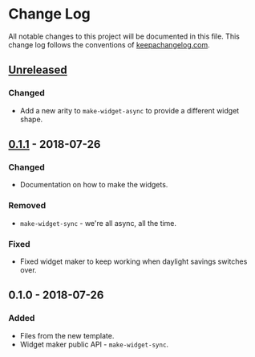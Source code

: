 # Change Log
All notable changes to this project will be documented in this file. This change log follows the conventions of [keepachangelog.com](http://keepachangelog.com/).

## [Unreleased]
### Changed
- Add a new arity to `make-widget-async` to provide a different widget shape.

## [0.1.1] - 2018-07-26
### Changed
- Documentation on how to make the widgets.

### Removed
- `make-widget-sync` - we're all async, all the time.

### Fixed
- Fixed widget maker to keep working when daylight savings switches over.

## 0.1.0 - 2018-07-26
### Added
- Files from the new template.
- Widget maker public API - `make-widget-sync`.

[Unreleased]: https://github.com/your-name/child/compare/0.1.1...HEAD
[0.1.1]: https://github.com/your-name/child/compare/0.1.0...0.1.1
